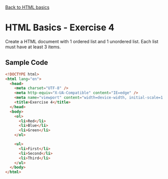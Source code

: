 [Back to HTML basics](../../../html/basics.md)

# HTML Basics - Exercise 4

Create a HTML document with 1 ordered list and 1 unordered list. Each list must have at least 3 items.

## Sample Code

```html
<!DOCTYPE html>
<html lang="en">
  <head>
    <meta charset="UTF-8" />
    <meta http-equiv="X-UA-Compatible" content="IE=edge" />
    <meta name="viewport" content="width=device-width, initial-scale=1.0" />
    <title>Exercise 4</title>
  </head>
  <body>
    <ol>
      <li>Red</li>
      <li>Blue</li>
      <li>Green</li>
    </ol>

    <ul>
      <li>First</li>
      <li>Second</li>
      <li>Third</li>
    </ul>
  </body>
</html>
```
